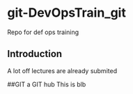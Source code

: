 # git-DevOpsTrain_git
Repo for def ops training

## Introduction
A lot off lectures are already submited

##GIT a GIT hub
This is blb





